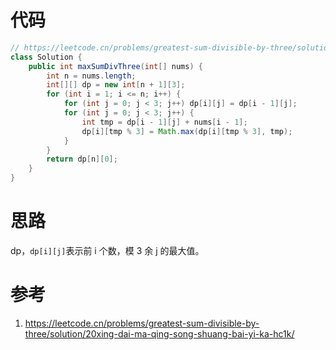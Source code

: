 # 代码

```java
// https://leetcode.cn/problems/greatest-sum-divisible-by-three/solution/20xing-dai-ma-qing-song-shuang-bai-yi-ka-hc1k/
class Solution {
    public int maxSumDivThree(int[] nums) {
        int n = nums.length;
        int[][] dp = new int[n + 1][3];
        for (int i = 1; i <= n; i++) {
            for (int j = 0; j < 3; j++) dp[i][j] = dp[i - 1][j];
            for (int j = 0; j < 3; j++) {
                int tmp = dp[i - 1][j] + nums[i - 1];
                dp[i][tmp % 3] = Math.max(dp[i][tmp % 3], tmp);
            }
        }
        return dp[n][0];
    }
}
```

# 思路

dp，`dp[i][j]`表示前 i 个数，模 3 余 j 的最大值。

# 参考

1. https://leetcode.cn/problems/greatest-sum-divisible-by-three/solution/20xing-dai-ma-qing-song-shuang-bai-yi-ka-hc1k/
